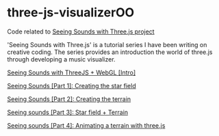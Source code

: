 # three-js-visualizerOO
Code related to <a href="Seeing Sounds with Three.js">Seeing Sounds with Three.js project</a>

'Seeing Sounds with Three.js' is a tutorial series I have been writing on creative coding. The series provides an introduction the world of three.js through developing a music visualizer. 

<a href="http://www.graemefulton.com/writings/post/seeing-sounds-with-threejs-webgl-intro">Seeing Sounds with ThreeJS + WebGL [Intro]</a>

<a href="http://www.graemefulton.com/writings/post/seeing-sounds-part-1-creating-the-star-field">Seeing Sounds [Part 1]: Creating the star field</a>

<a href="http://www.graemefulton.com/writings/post/seeing-sounds-part-2-creating-the-terrain">Seeing Sounds [Part 2]: Creating the terrain</a>

<a href="http://www.graemefulton.com/writings/post/seeing-sounds-part-3-star-field-terrain">Seeing sounds [Part 3]: Star field + Terrain</a>

<a href="http://www.graemefulton.com/writings/post/seeing-sounds-part-4-animating-a-terrain-with-threejs">Seeing sounds [Part 4]: Animating a terrain with three.js</a>

